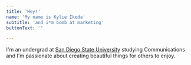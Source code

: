 ```yaml
---
title: 'Hey!'
name: 'My name is Kylie Ikeda'
subtitle: 'and i*m bomb at marketing'
buttonText: ''

---
```


I'm an undergrad at [San Diego State University](https://www.sdsu.edu/) studying Communications and I'm passionate about creating beautiful things for others to enjoy.